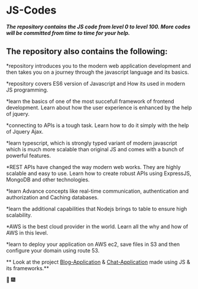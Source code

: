 # JS-Codes

**_The repository contains the JS code from level 0 to level 100. 
More codes will be committed from time to time for your help._**

## The repository also contains the following: 

   *repository introduces you to the modern web application development 
   and then takes you on a journey through the javascript language 
   and its basics.

   *repository covers ES6 version of Javascript and How its used in modern JS programming.

   *learn the basics of one of the most succefull framework of frontend development.
   Learn about how the user experience is enhanced by the help of jquery.

   *connecting to APIs is a tough task. Learn how to do it simply with the help of Jquery Ajax.

   *learn typescript, which is strongly typed variant of modern javascript which is much more scalable than 
    original JS and comes with a bunch of powerful features.

   *REST APIs have changed the way modern web works. They are highly scalable and easy to use.
    Learn how to create robust APIs using ExpressJS, MongoDB and other technologies.

   *learn Advance concepts like real-time communication, authentication and authorization and Caching databases.

   *learn the additional capabilities that Nodejs brings to table to ensure high scalability.

   *AWS is the best cloud provider in the world. Learn all the why and how of AWS in this level.

   *learn to deploy your application on AWS ec2, save files in S3 and then configure your domain using route 53.
   
   ** Look at the project [Blog-Application](https://github.com/lucifer1198/Blog-Application) & [Chat-Application]() made using JS & its frameworks.**
  
  :tada: :fireworks:

